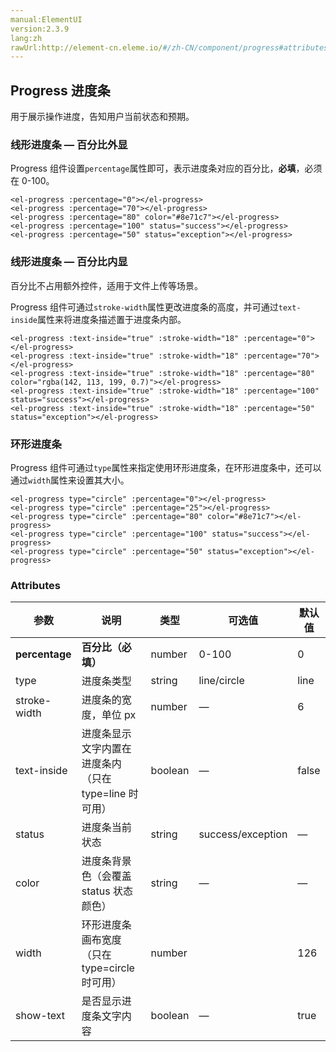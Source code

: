 ```yaml
---
manual:ElementUI
version:2.3.9
lang:zh
rawUrl:http://element-cn.eleme.io/#/zh-CN/component/progress#attributes
---
```



## Progress 进度条<a name="progress-jin-du-tiao"></a>


用于展示操作进度，告知用户当前状态和预期。


### 线形进度条 — 百分比外显<a name="xian-xing-jin-du-tiao-bai-fen-bi-wai-xian"></a>


Progress 组件设置`percentage`属性即可，表示进度条对应的百分比，**必填**，必须在 0-100。



```
<el-progress :percentage="0"></el-progress>
<el-progress :percentage="70"></el-progress>
<el-progress :percentage="80" color="#8e71c7"></el-progress>
<el-progress :percentage="100" status="success"></el-progress>
<el-progress :percentage="50" status="exception"></el-progress>

```




### 线形进度条 — 百分比内显<a name="xian-xing-jin-du-tiao-bai-fen-bi-nei-xian"></a>


百分比不占用额外控件，适用于文件上传等场景。



Progress 组件可通过`stroke-width`属性更改进度条的高度，并可通过`text-inside`属性来将进度条描述置于进度条内部。



```
<el-progress :text-inside="true" :stroke-width="18" :percentage="0"></el-progress>
<el-progress :text-inside="true" :stroke-width="18" :percentage="70"></el-progress>
<el-progress :text-inside="true" :stroke-width="18" :percentage="80" color="rgba(142, 113, 199, 0.7)"></el-progress>
<el-progress :text-inside="true" :stroke-width="18" :percentage="100" status="success"></el-progress>
<el-progress :text-inside="true" :stroke-width="18" :percentage="50" status="exception"></el-progress>

```




### 环形进度条<a name="huan-xing-jin-du-tiao"></a>


Progress 组件可通过`type`属性来指定使用环形进度条，在环形进度条中，还可以通过`width`属性来设置其大小。



```
<el-progress type="circle" :percentage="0"></el-progress>
<el-progress type="circle" :percentage="25"></el-progress>
<el-progress type="circle" :percentage="80" color="#8e71c7"></el-progress>
<el-progress type="circle" :percentage="100" status="success"></el-progress>
<el-progress type="circle" :percentage="50" status="exception"></el-progress>

```




### Attributes<a name="attributes"></a>
参数 | 说明 | 类型 | 可选值 | 默认值 
 ---  |  ---  |  ---  |  ---  |  ---  | 
**percentage** | **百分比（必填）** | number | 0-100 | 0 
type | 进度条类型 | string | line/circle | line 
stroke-width | 进度条的宽度，单位 px | number | — | 6 
text-inside | 进度条显示文字内置在进度条内（只在 type=line 时可用） | boolean | — | false 
status | 进度条当前状态 | string | success/exception | — 
color | 进度条背景色（会覆盖 status 状态颜色） | string | — | — 
width | 环形进度条画布宽度（只在 type=circle 时可用） | number |  | 126 
show-text | 是否显示进度条文字内容 | boolean | — | true 

